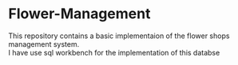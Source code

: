 # Flower-Management
This repository contains a basic implementaion of the flower shops management system. <br>
I have use sql workbench for the implementation of this databse
